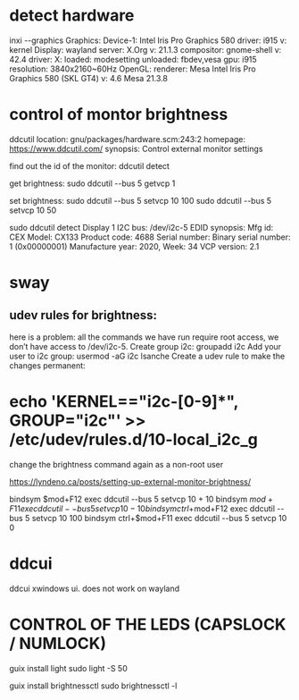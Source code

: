 
# detect hardware

inxi --graphics
Graphics:
  Device-1: Intel Iris Pro Graphics 580 driver: i915 v: kernel
  Display: wayland server: X.Org v: 21.1.3 compositor: gnome-shell v: 42.4
    driver: X: loaded: modesetting unloaded: fbdev,vesa gpu: i915
    resolution: 3840x2160~60Hz
  OpenGL: renderer: Mesa Intel Iris Pro Graphics 580 (SKL GT4) v: 4.6 Mesa
    21.3.8

# control of montor brightness

ddcutil
location: gnu/packages/hardware.scm:243:2
homepage: https://www.ddcutil.com/
synopsis: Control external monitor settings

find out the id of the monitor:
ddcutil detect

get brightness:
sudo ddcutil --bus 5 getvcp 1

set brightness:
sudo ddcutil --bus 5 setvcp 10 100
sudo ddcutil --bus 5 setvcp 10 50

sudo ddcutil detect
Display 1
   I2C bus:  /dev/i2c-5
   EDID synopsis:
      Mfg id:               CEX
      Model:                CX133
      Product code:         4688
      Serial number:
      Binary serial number: 1 (0x00000001)
      Manufacture year:     2020,  Week: 34
   VCP version:         2.1



# sway

## udev rules for brightness:
here is a problem: all the commands we have run require root access, we don’t have access to /dev/i2c-5.
Create group i2c:            groupadd i2c
Add your user to i2c group:  usermod -aG i2c lsanche
Create a udev rule to make the changes permanent:
# echo 'KERNEL=="i2c-[0-9]*", GROUP="i2c"' >> /etc/udev/rules.d/10-local_i2c_g

change the brightness command again as a non-root user

https://lyndeno.ca/posts/setting-up-external-monitor-brightness/


bindsym $mod+F12 exec ddcutil --bus 5 setvcp 10 + 10
bindsym $mod+F11 exec ddcutil --bus 5 setvcp 10 - 10
bindsym ctrl+$mod+F12 exec ddcutil --bus 5 setvcp 10 100
bindsym ctrl+$mod+F11 exec ddcutil --bus 5 setvcp 10 0

# ddcui
ddcui
xwindows ui. does not work on wayland


# CONTROL OF THE LEDS (CAPSLOCK / NUMLOCK)

guix install light
sudo light -S 50

guix install brightnessctl
sudo brightnessctl -l